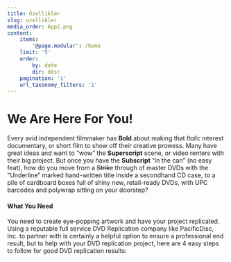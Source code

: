 ```yaml
---
title: Özellikler
slug: ozellikler
media_order: App2.png
content:
    items:
        '@page.modular': /home
    limit: '5'
    order:
        by: date
        dir: desc
    pagination: '1'
    url_taxonomy_filters: '1'
---
```


# We Are Here For You!

Every avid independent filmmaker has **Bold** about making that _Italic_ interest documentary, or short film to show off their creative prowess. Many have great ideas and want to “wow” the **Superscript** scene, or video renters with their big project. But once you have the **Subscript** “in the can” (no easy feat), how do you move from a ~~Strike~~ through of master DVDs with the “Underline” marked hand-written title inside a secondhand CD case, to a pile of cardboard boxes full of shiny new, retail-ready DVDs, with UPC barcodes and polywrap sitting on your doorstep?

#### What You Need
You need to create eye-popping artwork and have your project replicated. Using a reputable full service DVD Replication company like PacificDisc, Inc. to partner with is certainly a helpful option to ensure a professional end result, but to help with your DVD replication project, here are 4 easy steps to follow for good DVD replication results: